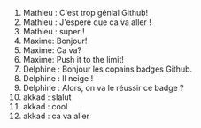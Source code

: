 1. Mathieu : C'est trop génial Github!
2. Mathieu : J'espere que ca va aller !
3. Mathieu : super !
4. Maxime: Bonjour!
5. Maxime: Ca va?
6. Maxime: Push it to the limit!
7. Delphine : Bonjour les copains badges Github.
8. Delphine : Il neige !
9. Delphine : Alors, on va le réussir ce badge ?
10. akkad : slalut
11. akkad : cool
12. akkad : ca va aller
